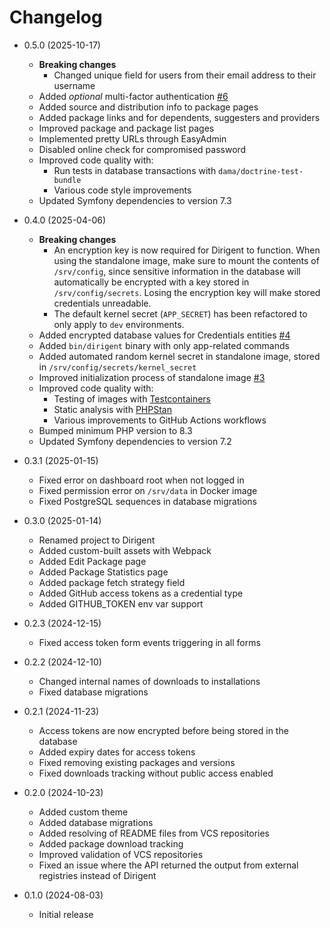# Changelog

* 0.5.0 (2025-10-17)
  * **Breaking changes**
    * Changed unique field for users from their email address to their username
  * Added *optional* multi-factor authentication [#6](https://github.com/codedmonkey/dirigent/pull/6)
  * Added source and distribution info to package pages
  * Added package links and for dependents, suggesters and providers
  * Improved package and package list pages
  * Implemented pretty URLs through EasyAdmin
  * Disabled online check for compromised password
  * Improved code quality with:
    * Run tests in database transactions with `dama/doctrine-test-bundle`
    * Various code style improvements
  * Updated Symfony dependencies to version 7.3

* 0.4.0 (2025-04-06)
  * **Breaking changes**
    * An encryption key is now required for Dirigent to function. When using the standalone image, make sure to
      mount the contents of `/srv/config`, since sensitive information in the database will automatically be
      encrypted with a key stored in `/srv/config/secrets`. Losing the encryption key will make stored credentials
      unreadable.
    * The default kernel secret (`APP_SECRET`) has been refactored to only apply to `dev` environments.
  * Added encrypted database values for Credentials entities [#4](https://github.com/codedmonkey/dirigent/pull/4)
  * Added `bin/dirigent` binary with only app-related commands
  * Added automated random kernel secret in standalone image, stored in `/srv/config/secrets/kernel_secret`
  * Improved initialization process of standalone image [#3](https://github.com/codedmonkey/dirigent/pull/3)
  * Improved code quality with:
    * Testing of images with [Testcontainers](https://github.com/testcontainers/testcontainers-php/)
    * Static analysis with [PHPStan](https://phpstan.org)
    * Various improvements to GitHub Actions workflows
  * Bumped minimum PHP version to 8.3
  * Updated Symfony dependencies to version 7.2

* 0.3.1 (2025-01-15)
  * Fixed error on dashboard root when not logged in
  * Fixed permission error on `/srv/data` in Docker image
  * Fixed PostgreSQL sequences in database migrations

* 0.3.0 (2025-01-14)
  * Renamed project to Dirigent
  * Added custom-built assets with Webpack
  * Added Edit Package page
  * Added Package Statistics page
  * Added package fetch strategy field
  * Added GitHub access tokens as a credential type
  * Added GITHUB_TOKEN env var support

* 0.2.3 (2024-12-15) 
  * Fixed access token form events triggering in all forms

* 0.2.2 (2024-12-10)
  * Changed internal names of downloads to installations
  * Fixed database migrations

* 0.2.1 (2024-11-23)
  * Access tokens are now encrypted before being stored in the database
  * Added expiry dates for access tokens
  * Fixed removing existing packages and versions
  * Fixed downloads tracking without public access enabled

* 0.2.0 (2024-10-23)
  * Added custom theme
  * Added database migrations
  * Added resolving of README files from VCS repositories
  * Added package download tracking
  * Improved validation of VCS repositories
  * Fixed an issue where the API returned the output from external registries instead of Dirigent

* 0.1.0 (2024-08-03)
  * Initial release
